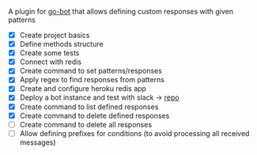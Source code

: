 A plugin for [go-bot](https://github.com/go-chat-bot/bot) that allows defining custom responses with given patterns

- [x] Create project basics
- [x] Define methods structure
- [x] Create some tests
- [x] Connect with redis
- [x] Create command to set patterns/responses
- [x] Apply regex to find responses from patterns
- [x] Create and configure heroku redis app
- [x] Deploy a bot instance and test with slack -> [repo](https://github.com/fernand-o/got-bot-heroku)
- [x] Create command to list defined responses
- [x] Create command to delete defined responses
- [ ] Create command to delete all responses
- [ ] Allow defining prefixes for conditions (to avoid processing all received messages)
